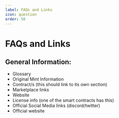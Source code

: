 ```yaml
---
label: FAQs and Links
icon: question
order: 50
---
```


# FAQs and Links

## General Information:
- Glossary
- Original Mint Information 
- Contract/s (this should link to its own section)
- Marketplace links
- Website 
- License info (one of the smart contracts has this)
- Official Social Media links (discord/twitter)
- Official website
